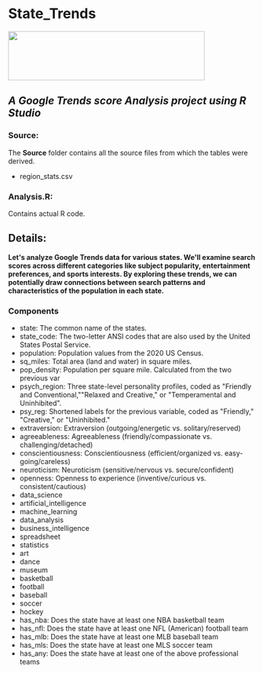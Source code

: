 # State_Trends
<img src="https://qph.cf2.quoracdn.net/main-qimg-7fa86c3bfbd2b14eaf97c42eca280e89" width=400 height=100>

## *A Google Trends score Analysis project using R Studio*

### Source:
The **Source** folder contains all the source files from which the tables were derived. <br>
* region_stats.csv <br>

### Analysis.R:
Contains actual R code. <br>

## Details:
**Let's analyze Google Trends data for various states. We'll examine search scores across different categories like subject popularity, entertainment preferences, and sports interests. By exploring these trends, we can potentially draw connections between search patterns and characteristics of the population in each state.** <br>

### Components
- state: The common name of the states.
- state_code: The two-letter ANSI codes that are also used by the United States Postal Service.
- population: Population values from the 2020 US Census.
- sq_miles: Total area (land and water) in square miles.
- pop_density: Population per square mile. Calculated from the two previous var
- psych_region: Three state-level personality profiles, coded as "Friendly and Conventional,""Relaxed and Creative," or "Temperamental and Uninhibited".
- psy_reg: Shortened labels for the previous variable, coded as "Friendly," "Creative," or "Uninhibited."
- extraversion: Extraversion (outgoing/energetic vs. solitary/reserved)
- agreeableness: Agreeableness (friendly/compassionate vs. challenging/detached)
- conscientiousness: Conscientiousness (efficient/organized vs. easy-going/careless)
- neuroticism: Neuroticism (sensitive/nervous vs. secure/confident)
- openness: Openness to experience (inventive/curious vs. consistent/cautious)
- data_science
- artificial_intelligence
- machine_learning
- data_analysis
- business_intelligence
- spreadsheet
- statistics
- art
- dance
- museum
- basketball
- football
- baseball
- soccer
- hockey
- has_nba: Does the state have at least one NBA basketball team
- has_nfl: Does the state have at least one NFL (American) football team
- has_mlb: Does the state have at least one MLB baseball team
- has_mls: Does the state have at least one MLS soccer team
- has_any: Does the state have at least one of the above professional teams
